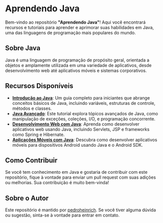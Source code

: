 # Aprendendo Java

Bem-vindo ao repositório **"Aprendendo Java"**! Aqui você encontrará recursos e tutoriais para aprender e aprimorar suas habilidades em Java, uma das linguagens de programação mais populares do mundo.

## Sobre Java

Java é uma linguagem de programação de propósito geral, orientada a objetos e amplamente utilizada em uma variedade de aplicativos, desde desenvolvimento web até aplicativos móveis e sistemas corporativos.

## Recursos Disponíveis

- [**Introdução ao Java**](introducao-java.md): Um guia completo para iniciantes que abrange conceitos básicos de Java, incluindo variáveis, estruturas de controle, métodos e classes.
- [**Java Avançado**](java-avancado.md): Este tutorial explora tópicos avançados de Java, como manipulação de exceções, coleções, I/O, e programação concorrente.
- [**Desenvolvimento Web com Java**](web-java.md): Aprenda como desenvolver aplicativos web usando Java, incluindo Servlets, JSP e frameworks como Spring e Hibernate.
- [**Aplicações Móveis com Java**](mobile-java.md): Descubra como desenvolver aplicativos móveis para dispositivos Android usando Java e o Android SDK.

## Como Contribuir

Se você tem conhecimento em Java e gostaria de contribuir com este repositório, fique à vontade para enviar um pull request com suas adições ou melhorias. Sua contribuição é muito bem-vinda!

## Sobre o Autor

Este repositório é mantido por [pedroheinrich](https://github.com/seu-usuario). Se você tiver alguma dúvida ou sugestão, sinta-se à vontade para entrar em contato.



